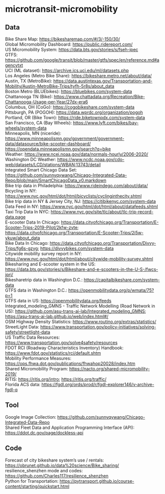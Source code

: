 # microtransit-micromobility
## Data
Bike Share Map: https://bikesharemap.com/#/3/-150/30/ <br>
Global Micromobility Dashboard: https://public.ridereport.com/ <br>
US Micromobility System: https://data.bts.gov/stories/s/fseh-ipec <br>
GTFS: https://github.com/google/transit/blob/master/gtfs/spec/en/reference.md#agencytxt <br>
UCI (ML dataset): https://archive.ics.uci.edu/ml/datasets.php <br>
Los Angeles (Metro Bike Share): https://bikeshare.metro.net/about/data/ <br>
Austin, TX (MetroBike): https://data.austintexas.gov/Transportation-and-Mobility/Austin-MetroBike-Trips/tyfh-5r8s/about_data <br>
Boston Metro (BLUEbikes): https://bluebikes.com/system-data <br>
Chattanooga TN (Bike): https://www.chattadata.org/Recreation/Bike-Chattanooga-Usage-per-Year/27dx-era6 <br>
Columbus, OH (CoGo): https://cogobikeshare.com/system-data <br>
Pittsburgh, PA (POGOH): https://data.wprdc.org/organization/pogoh <br>
Portland, OR (Bike Town): https://ride.biketownpdx.com/system-data <br>
San Francisco, CA (Bay Wheels): https://www.lyft.com/bikes/bay-wheels/system-data <br>
Minneapolis, MN (niceride): https://www.minneapolismn.gov/government/government-data/datasource/bike-scooter-dashboard/ https://opendata.minneapolismn.gov/search?q=bike <br>
Weather: https://www.ncei.noaa.gov/data/normals-hourly/2006-2020/ <br>
Washington DC Weather: https://www.ncdc.noaa.gov/cdo-web/datasets/LCD/stations/WBAN:13743/detail <br>
Integrated Smart Chicago Data Set: https://github.com/sunnyqywang/Chicago-Integrated-Data-Repo/blob/main/SmartChicagoData_v0.markdown <br>
Bike trip data in Philadelphia: https://www.rideindego.com/about/data/ <br>
Bicycling in NY: https://www.nyc.gov/html/dot/html/bicyclists/cyclinginthecity.shtml <br>
Bike trip data in NY & Jersey City, NJ: https://citibikenyc.com/system-data <br>
Data Feed in NY: https://www.nyc.gov/html/dot/html/about/datafeeds.shtml <br>
Taxi Trip Data In NYC: https://www.nyc.gov/site/tlc/about/tlc-trip-record-data.page <br>
E-scooter Data In Chicago: https://data.cityofchicago.org/Transportation/E-Scooter-Trips-2019-Pilot/2kfw-zvte; https://data.cityofchicago.org/Transportation/E-Scooter-Trips/2i5w-ykuw/about_data <br>
Bike Data In Chicago: https://data.cityofchicago.org/Transportation/Divvy-Trips/fg6s-gzvg; https://divvybikes.com/system-data <br>
Citywide mobility survey report in NY: https://www.nyc.gov/html/dot/html/about/citywide-mobility-survey.shtml <br>
Bikesharing and E-scooter system in the US: https://data.bts.gov/stories/s/Bikeshare-and-e-scooters-in-the-U-S-/fwcs-jprj/ <br>
Bikesharetrip data in Washington D.C.: https://capitalbikeshare.com/system-data <br>
GTFS data in Washington D.C.: https://openmobilitydata.org/p/wmata/75?p=1 <br>
GTFS data in US: https://openmobilitydata.org/feeds <br>
Integrated_modeling_GMNS - Traffic Network Modelling (Road Network in US): https://github.com/asu-trans-ai-lab/Integrated_modeling_GMNS; https://asu-trans-ai-lab.github.io/web/index.html#/ <br>
OSM Highway Density Statistics: https://www.routino.org/extras/statistics/ <br>
StreetLight Data: https://www.transportation.gov/policy-initiatives/solving-safety/streetlight-data <br>
US Traffic Data Resources: https://www.transportation.gov/solve4safety/resources <br>
FDOT RCI (Roadway Characteristics Inventory) Handbook: https://www.fdot.gov/statistics/rci/default.shtm <br>
Mobility Performance Measures: https://ops.fhwa.dot.gov/publications/fhwahop20028/index.htm <br>
Shared Micromobility Program: https://nacto.org/shared-micromobility-2019/ <br>
RITIS: https://ritis.org/intro; https://ritis.org/traffic/ <br>
Florida ACS data: https://fgdl.org/ords/prod/r/fgdl-explorer146/v-archive-fgdl-q <br>

## Tool
Google Image Collection: https://github.com/sunnyqywang/Chicago-Integrated-Data-Repo <br>
Shared Fleet Data and Application Programming Interface (API): https://ddot.dc.gov/page/dockless-api <br>

## Code
Forecast of city bikeshare system’s use / rentals: https://obrunet.github.io/data%20science/Bike_sharing/ <br>
resilience_shenzhen mode and codes: https://github.com/Charles117/resilience_shenzhen <br>
Python for Transportation: https://pytransport.github.io/course-content/starting/quickstart.html <br>
